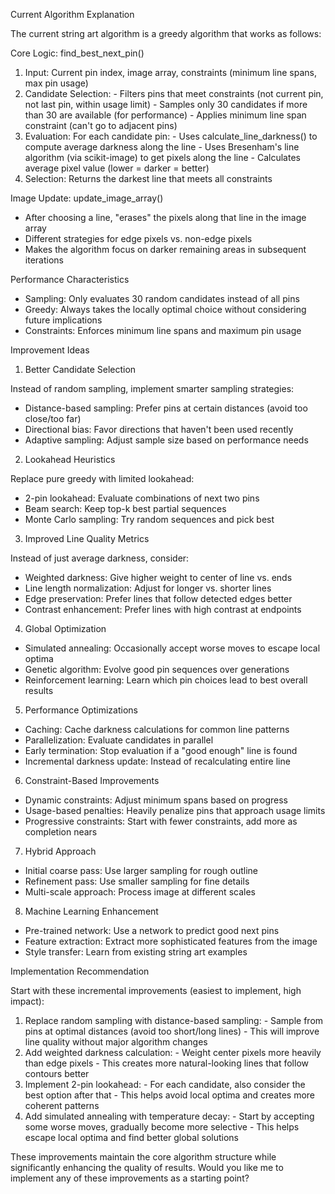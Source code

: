   Current Algorithm Explanation

  The current string art algorithm is a greedy algorithm that works as follows:

  Core Logic: find_best_next_pin()

  1. Input: Current pin index, image array, constraints (minimum line spans, max pin usage)
  2. Candidate Selection:
    - Filters pins that meet constraints (not current pin, not last pin, within usage limit)
    - Samples only 30 candidates if more than 30 are available (for performance)
    - Applies minimum line span constraint (can't go to adjacent pins)
  3. Evaluation: For each candidate pin:
    - Uses calculate_line_darkness() to compute average darkness along the line
    - Uses Bresenham's line algorithm (via scikit-image) to get pixels along the line
    - Calculates average pixel value (lower = darker = better)
  4. Selection: Returns the darkest line that meets all constraints

  Image Update: update_image_array()

  - After choosing a line, "erases" the pixels along that line in the image array
  - Different strategies for edge pixels vs. non-edge pixels
  - Makes the algorithm focus on darker remaining areas in subsequent iterations

  Performance Characteristics

  - Sampling: Only evaluates 30 random candidates instead of all pins
  - Greedy: Always takes the locally optimal choice without considering future implications
  - Constraints: Enforces minimum line spans and maximum pin usage

  Improvement Ideas

  1. Better Candidate Selection

  Instead of random sampling, implement smarter sampling strategies:
  - Distance-based sampling: Prefer pins at certain distances (avoid too close/too far)
  - Directional bias: Favor directions that haven't been used recently
  - Adaptive sampling: Adjust sample size based on performance needs

  2. Lookahead Heuristics

  Replace pure greedy with limited lookahead:
  - 2-pin lookahead: Evaluate combinations of next two pins
  - Beam search: Keep top-k best partial sequences
  - Monte Carlo sampling: Try random sequences and pick best

  3. Improved Line Quality Metrics

  Instead of just average darkness, consider:
  - Weighted darkness: Give higher weight to center of line vs. ends
  - Line length normalization: Adjust for longer vs. shorter lines
  - Edge preservation: Prefer lines that follow detected edges better
  - Contrast enhancement: Prefer lines with high contrast at endpoints

  4. Global Optimization

  - Simulated annealing: Occasionally accept worse moves to escape local optima
  - Genetic algorithm: Evolve good pin sequences over generations
  - Reinforcement learning: Learn which pin choices lead to best overall results

  5. Performance Optimizations

  - Caching: Cache darkness calculations for common line patterns
  - Parallelization: Evaluate candidates in parallel
  - Early termination: Stop evaluation if a "good enough" line is found
  - Incremental darkness update: Instead of recalculating entire line

  6. Constraint-Based Improvements

  - Dynamic constraints: Adjust minimum spans based on progress
  - Usage-based penalties: Heavily penalize pins that approach usage limits
  - Progressive constraints: Start with fewer constraints, add more as completion nears

  7. Hybrid Approach

  - Initial coarse pass: Use larger sampling for rough outline
  - Refinement pass: Use smaller sampling for fine details
  - Multi-scale approach: Process image at different scales

  8. Machine Learning Enhancement

  - Pre-trained network: Use a network to predict good next pins
  - Feature extraction: Extract more sophisticated features from the image
  - Style transfer: Learn from existing string art examples

  Implementation Recommendation

  Start with these incremental improvements (easiest to implement, high impact):

  1. Replace random sampling with distance-based sampling:
    - Sample from pins at optimal distances (avoid too short/long lines)
    - This will improve line quality without major algorithm changes
  2. Add weighted darkness calculation:
    - Weight center pixels more heavily than edge pixels
    - This creates more natural-looking lines that follow contours better
  3. Implement 2-pin lookahead:
    - For each candidate, also consider the best option after that
    - This helps avoid local optima and creates more coherent patterns
  4. Add simulated annealing with temperature decay:
    - Start by accepting some worse moves, gradually become more selective
    - This helps escape local optima and find better global solutions

  These improvements maintain the core algorithm structure while significantly enhancing the quality of results.
  Would you like me to implement any of these improvements as a starting point?